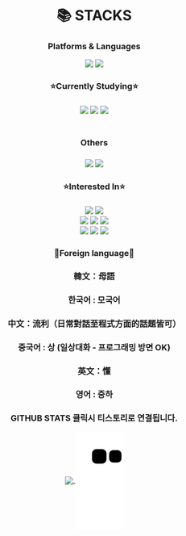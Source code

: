 <!--<img src="https://img.shields.io/badge/표시할이름-색상?style=for-the-badge&logo=기술스택아이콘&logoColor=white">--!>
<!-- 색상 작성시 #은 제외하고 쓸것 --!>
<div align=center><h1>📚 STACKS</h1></div>
<div align=center> 
<h3 align=center>Platforms & Languages</h3>


<img src="https://img.shields.io/badge/javascript-F7DF1E?style=for-the-badge&logo=javascript&logoColor=black">
<img src="https://img.shields.io/badge/node.js-339933?style=for-the-badge&logo=Node.js&logoColor=white">

<h3 align=center>⭐Currently Studying⭐ <h3>
<img src="https://img.shields.io/badge/TypeScript-3178C6.svg?&style=for-the-badge&logo=TypeScript&logoColor=white">
<img src="https://img.shields.io/badge/Typeorm-262607?style=for-the-badge&logo=Typeorm&logoColor=white">
<img src="https://img.shields.io/badge/NestJS-E0234E?style=for-the-badge&logo=NestJS&logoColor=white">
</br>
<!--<img src="https://img.shields.io/badge/socket.io-010101?style=for-the-badge&logo=socket.io&logoColor=white">--!>
<!--<img src="https://img.shields.io/badge/mysql-4479A1?style=for-the-badge&logo=mysql&logoColor=white">--!>
<!--<img src="https://img.shields.io/badge/mariaDB-003545?style=for-the-badge&logo=mariaDB&logoColor=white">--!>
<!--<img src="https://img.shields.io/badge/mongoDB-47A248?style=for-the-badge&logo=MongoDB&logoColor=white">--!>


</br>
<!--<img src="https://img.shields.io/badge/html5-E34F26?style=for-the-badge&logo=html5&logoColor=white">--!>
<!--<img src="https://img.shields.io/badge/css-1572B6?style=for-the-badge&logo=css3&logoColor=white">--!>
<!--<img src="https://img.shields.io/badge/jquery-0769AD?style=for-the-badge&logo=jquery&logoColor=white">--!>


<!--<img src="https://img.shields.io/badge/oracle-F80000?style=for-the-badge&logo=oracle&logoColor=white"> --!>

<!--<h3 align=center>🧰Tools 🧰<h3>--!>
<!--<p align="center">--!>
<!--<img src="https://img.shields.io/badge/github-181717?style=for-the-badge&logo=github&logoColor=white">--!>
<!--<img src="https://img.shields.io/badge/git-F05032?style=for-the-badge&logo=git&logoColor=white">--!>
<!--<img src="https://img.shields.io/badge/Eclipse%20IDE-2C2255.svg?&style=for-the-badge&logo=Eclipse%20IDE&logoColor=white">--!>
<!--<img src="https://img.shields.io/badge/Visual%20Studio%20Code-007ACC.svg?&style=for-the-badge&logo=Visual%20Studio%20Code&logoColor=white">--!>
<!--<img src="https://img.shields.io/badge/Android%20Studio-3DDC84.svg?&style=for-the-badge&logo=Android%20Studio&logoColor=white">--!>

</p>

<!--<h3 align="center"><b>🎮 Gaming 🎮</b></h3> --!>
<p align="center">


</p>

<h3 align=center>Others<h3>
<img src="https://img.shields.io/badge/linux-FCC624?style=for-the-badge&logo=linux&logoColor=black">
<img src="https://img.shields.io/badge/amazonaws-232F3E?style=for-the-badge&logo=amazonaws&logoColor=white">

<h3 align=center>⭐Interested In⭐<h3>
<img src="https://img.shields.io/badge/python-3776AB?style=for-the-badge&logo=python&logoColor=white">
<img src="https://img.shields.io/badge/flask-000000?style=for-the-badge&logo=flask&logoColor=white">
<!--<img src="https://img.shields.io/badge/django-092E20?style=for-the-badge&logo=django&logoColor=white">--!>
<br>
<img src="https://img.shields.io/badge/spring-6DB33F?style=for-the-badge&logo=spring&logoColor=white">
<img src="https://img.shields.io/badge/springboot-6DB33F?style=for-the-badge&logo=springboot&logoColor=white">  
<img src="https://img.shields.io/badge/Java-007396.svg?&style=for-the-badge&logo=Java&logoColor=white">
<br>
<img src="https://img.shields.io/badge/unity-%23000000.svg?style=for-the-badge&logo=unity&logoColor=white"/>
<img src="https://img.shields.io/badge/unrealengine-%23313131.svg?style=for-the-badge&logo=unrealengine&logoColor=white"/> 
<img src="https://img.shields.io/badge/c++-00599C?style=for-the-badge&logo=c%2B%2B&logoColor=white">
<!--<img src="https://img.shields.io/badge/Lua-2C2D72?style=for-the-badge&logo=Lua&logoColor=white">--!>
<br>
<!--<img src="https://img.shields.io/badge/vue.js-4FC08D?style=for-the-badge&logo=vue.js&logoColor=white">--!>
<!--<img src="https://img.shields.io/badge/react-61DAFB?style=for-the-badge&logo=react&logoColor=white">--!>
<h3 align=center>💪Foreign language💪<h3>
<h3>韓文：母語</h3>
<h3>한국어 : 모국어</h3>
<h3>中文：流利（日常對話至程式方面的話題皆可）</h3>
<h3>중국어 : 상 (일상대화 - 프로그래밍 방면 OK)</h3>
<h3>英文：懂</h3>
<h3>영어 : 중하</h3>

<h3>GITHUB STATS 클릭시 티스토리로 연결됩니다.</h3>
<a href="https://tistory.com/wth2052">
  <img align="center" src="https://github-readme-stats.vercel.app/api?username=wth2052&show_icons=true&theme=dark" />
</a>

<img align="center" src="https://github.com/wth2052/wth2052/blob/output/github-contribution-grid-snake.svg" />
